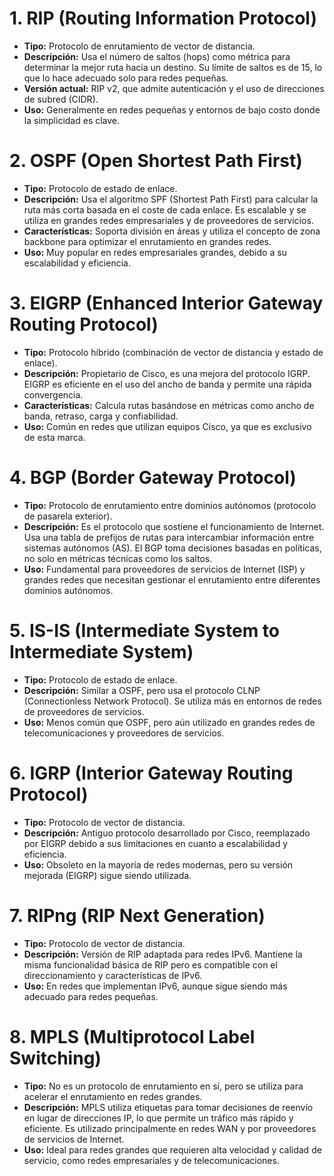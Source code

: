 # 1. RIP (Routing Information Protocol)
- **Tipo:** Protocolo de enrutamiento de vector de distancia.
- **Descripción:** Usa el número de saltos (hops) como métrica para determinar la mejor ruta hacia un destino. Su límite de saltos es de 15, lo que lo hace adecuado solo para redes pequeñas.
- **Versión actual:** RIP v2, que admite autenticación y el uso de direcciones de subred (CIDR).
- **Uso:** Generalmente en redes pequeñas y entornos de bajo costo donde la simplicidad es clave.

# 2. OSPF (Open Shortest Path First)
- **Tipo:** Protocolo de estado de enlace.
- **Descripción:** Usa el algoritmo SPF (Shortest Path First) para calcular la ruta más corta basada en el coste de cada enlace. Es escalable y se utiliza en grandes redes empresariales y de proveedores de servicios.
- **Características:** Soporta división en áreas y utiliza el concepto de zona backbone para optimizar el enrutamiento en grandes redes.
- **Uso:** Muy popular en redes empresariales grandes, debido a su escalabilidad y eficiencia.

# 3. EIGRP (Enhanced Interior Gateway Routing Protocol)
- **Tipo:** Protocolo híbrido (combinación de vector de distancia y estado de enlace).
- **Descripción:** Propietario de Cisco, es una mejora del protocolo IGRP. EIGRP es eficiente en el uso del ancho de banda y permite una rápida convergencia.
- **Características:** Calcula rutas basándose en métricas como ancho de banda, retraso, carga y confiabilidad.
- **Uso:** Común en redes que utilizan equipos Cisco, ya que es exclusivo de esta marca.

# 4. BGP (Border Gateway Protocol)
- **Tipo:** Protocolo de enrutamiento entre dominios autónomos (protocolo de pasarela exterior).
- **Descripción:** Es el protocolo que sostiene el funcionamiento de Internet. Usa una tabla de prefijos de rutas para intercambiar información entre sistemas autónomos (AS). El BGP toma decisiones basadas en políticas, no solo en métricas técnicas como los saltos.
- **Uso:** Fundamental para proveedores de servicios de Internet (ISP) y grandes redes que necesitan gestionar el enrutamiento entre diferentes dominios autónomos.

# 5. IS-IS (Intermediate System to Intermediate System)
- **Tipo:** Protocolo de estado de enlace.
- **Descripción:** Similar a OSPF, pero usa el protocolo CLNP (Connectionless Network Protocol). Se utiliza más en entornos de redes de proveedores de servicios.
- **Uso:** Menos común que OSPF, pero aún utilizado en grandes redes de telecomunicaciones y proveedores de servicios.

# 6. IGRP (Interior Gateway Routing Protocol)
- **Tipo:** Protocolo de vector de distancia.
- **Descripción:** Antiguo protocolo desarrollado por Cisco, reemplazado por EIGRP debido a sus limitaciones en cuanto a escalabilidad y eficiencia.
- **Uso:** Obsoleto en la mayoría de redes modernas, pero su versión mejorada (EIGRP) sigue siendo utilizada.

# 7. RIPng (RIP Next Generation)
- **Tipo:** Protocolo de vector de distancia.
- **Descripción:** Versión de RIP adaptada para redes IPv6. Mantiene la misma funcionalidad básica de RIP pero es compatible con el direccionamiento y características de IPv6.
- **Uso:** En redes que implementan IPv6, aunque sigue siendo más adecuado para redes pequeñas.

# 8. MPLS (Multiprotocol Label Switching)
- **Tipo:** No es un protocolo de enrutamiento en sí, pero se utiliza para acelerar el enrutamiento en redes grandes.
- **Descripción:** MPLS utiliza etiquetas para tomar decisiones de reenvío en lugar de direcciones IP, lo que permite un tráfico más rápido y eficiente. Es utilizado principalmente en redes WAN y por proveedores de servicios de Internet.
- **Uso:** Ideal para redes grandes que requieren alta velocidad y calidad de servicio, como redes empresariales y de telecomunicaciones.